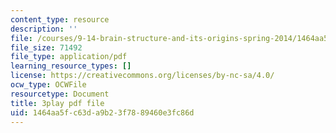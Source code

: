 ```yaml
---
content_type: resource
description: ''
file: /courses/9-14-brain-structure-and-its-origins-spring-2014/1464aa5fc63da9b23f7889460e3fc86d_555137.pdf
file_size: 71492
file_type: application/pdf
learning_resource_types: []
license: https://creativecommons.org/licenses/by-nc-sa/4.0/
ocw_type: OCWFile
resourcetype: Document
title: 3play pdf file
uid: 1464aa5f-c63d-a9b2-3f78-89460e3fc86d
---
```

